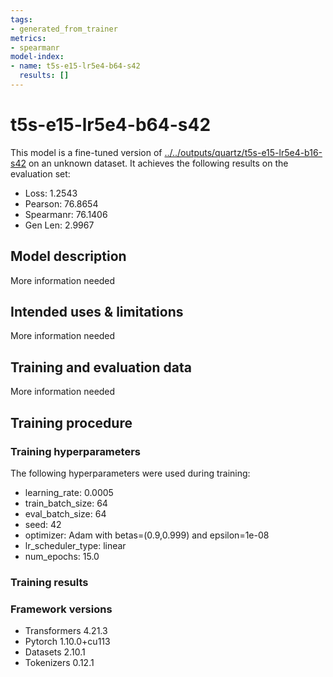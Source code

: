 ```yaml
---
tags:
- generated_from_trainer
metrics:
- spearmanr
model-index:
- name: t5s-e15-lr5e4-b64-s42
  results: []
---
```


<!-- This model card has been generated automatically according to the information the Trainer had access to. You
should probably proofread and complete it, then remove this comment. -->

# t5s-e15-lr5e4-b64-s42

This model is a fine-tuned version of [../../outputs/quartz/t5s-e15-lr5e4-b16-s42](https://huggingface.co/../../outputs/quartz/t5s-e15-lr5e4-b16-s42) on an unknown dataset.
It achieves the following results on the evaluation set:
- Loss: 1.2543
- Pearson: 76.8654
- Spearmanr: 76.1406
- Gen Len: 2.9967

## Model description

More information needed

## Intended uses & limitations

More information needed

## Training and evaluation data

More information needed

## Training procedure

### Training hyperparameters

The following hyperparameters were used during training:
- learning_rate: 0.0005
- train_batch_size: 64
- eval_batch_size: 64
- seed: 42
- optimizer: Adam with betas=(0.9,0.999) and epsilon=1e-08
- lr_scheduler_type: linear
- num_epochs: 15.0

### Training results



### Framework versions

- Transformers 4.21.3
- Pytorch 1.10.0+cu113
- Datasets 2.10.1
- Tokenizers 0.12.1

